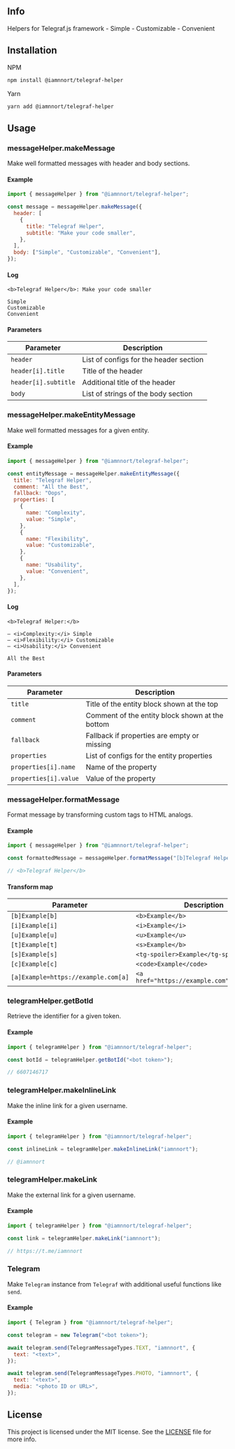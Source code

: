 ## Info

Helpers for Telegraf.js framework - Simple - Customizable - Convenient

## Installation

NPM

```bash
npm install @iamnnort/telegraf-helper
```

Yarn

```bash
yarn add @iamnnort/telegraf-helper
```

## Usage

### messageHelper.makeMessage

Make well formatted messages with header and body sections.

#### Example

```javascript
import { messageHelper } from "@iamnnort/telegraf-helper";

const message = messageHelper.makeMessage({
  header: [
    {
      title: "Telegraf Helper",
      subtitle: "Make your code smaller",
    },
  ],
  body: ["Simple", "Customizable", "Convenient"],
});
```

#### Log

```
<b>Telegraf Helper</b>: Make your code smaller

Simple
Customizable
Convenient
```

#### Parameters

| Parameter            | Description                            |
| -------------------- | -------------------------------------- |
| `header`             | List of configs for the header section |
| `header[i].title`    | Title of the header                    |
| `header[i].subtitle` | Additional title of the header         |
| `body`               | List of strings of the body section    |

### messageHelper.makeEntityMessage

Make well formatted messages for a given entity.

#### Example

```javascript
import { messageHelper } from "@iamnnort/telegraf-helper";

const entityMessage = messageHelper.makeEntityMessage({
  title: "Telegraf Helper",
  comment: "All the Best",
  fallback: "Oops",
  properties: [
    {
      name: "Complexity",
      value: "Simple",
    },
    {
      name: "Flexibility",
      value: "Customizable",
    },
    {
      name: "Usability",
      value: "Convenient",
    },
  ],
});
```

#### Log

```
<b>Telegraf Helper:</b>

— <i>Complexity:</i> Simple
— <i>Flexibility:</i> Customizable
— <i>Usability:</i> Convenient

All the Best
```

#### Parameters

| Parameter             | Description                                     |
| --------------------- | ----------------------------------------------- |
| `title`               | Title of the entity block shown at the top      |
| `comment`             | Comment of the entity block shown at the bottom |
| `fallback`            | Fallback if properties are empty or missing     |
| `properties`          | List of configs for the entity properties       |
| `properties[i].name`  | Name of the property                            |
| `properties[i].value` | Value of the property                           |

### messageHelper.formatMessage

Format message by transforming custom tags to HTML analogs.

#### Example

```javascript
import { messageHelper } from "@iamnnort/telegraf-helper";

const formattedMessage = messageHelper.formatMessage("[b]Telegraf Helper[b]");

// <b>Telegraf Helper</b>
```

#### Transform map

| Parameter                           | Description                                 |
| ----------------------------------- | ------------------------------------------- |
| `[b]Example[b]`                     | `<b>Example</b>`                            |
| `[i]Example[i]`                     | `<i>Example</i>`                            |
| `[u]Example[u]`                     | `<u>Example</u>`                            |
| `[t]Example[t]`                     | `<s>Example</b>`                            |
| `[s]Example[s]`                     | `<tg-spoiler>Example</tg-spoiler>`          |
| `[c]Example[c]`                     | `<code>Example</code>`                      |
| `[a]Example=https://example.com[a]` | `<a href="https://example.com">Example</a>` |

### telegramHelper.getBotId

Retrieve the identifier for a given token.

#### Example

```javascript
import { telegramHelper } from "@iamnnort/telegraf-helper";

const botId = telegramHelper.getBotId("<bot token>");

// 6607146717
```

### telegramHelper.makeInlineLink

Make the inline link for a given username.

#### Example

```javascript
import { telegramHelper } from "@iamnnort/telegraf-helper";

const inlineLink = telegramHelper.makeInlineLink("iamnnort");

// @iamnnort
```

### telegramHelper.makeLink

Make the external link for a given username.

#### Example

```javascript
import { telegramHelper } from "@iamnnort/telegraf-helper";

const link = telegramHelper.makeLink("iamnnort");

// https://t.me/iamnnort
```

### Telegram

Make `Telegram` instance from `Telegraf` with additional useful functions like `send`.

#### Example

```javascript
import { Telegram } from "@iamnnort/telegraf-helper";

const telegram = new Telegram("<bot token>");

await telegram.send(TelegramMessageTypes.TEXT, "iamnnort", {
  text: "<text>",
});

await telegram.send(TelegramMessageTypes.PHOTO, "iamnnort", {
  text: "<text>",
  media: "<photo ID or URL>",
});
```

## License

This project is licensed under the MIT license. See the [LICENSE](LICENSE) file for more info.
